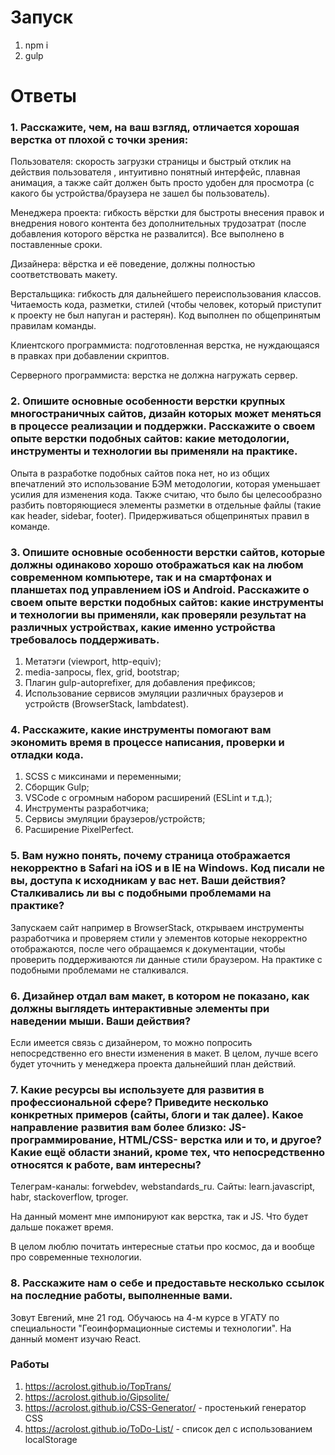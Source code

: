 # Запуск
1. npm i
2. gulp

# Ответы
### 1. Расскажите, чем, на ваш взгляд, отличается хорошая верстка от плохой с точки зрения:

 Пользователя: скорость загрузки страницы и быстрый отклик на действия пользователя , интуитивно понятный интерфейс, плавная анимация, а также сайт должен быть просто удобен для просмотра (с какого бы устройства/браузера не зашел бы пользователь).
 
 Менеджера проекта: гибкость вёрстки для быстроты внесения правок и внедрения нового контента без дополнительных трудозатрат (после добавления которого вёрстка не развалится). Все выполнено в поставленные сроки.
 
 Дизайнера: вёрстка и её поведение, должны полностью соответствовать макету. 
 
 Верстальщика: гибкость для дальнейшего переиспользования классов. Читаемость кода, разметки, стилей (чтобы человек, который приступит к проекту не был напуган и растерян). Код выполнен по общепринятым правилам команды. 
 
 Клиентского программиста: подготовленная верстка, не нуждающаяся в правках при добавлении скриптов.   
 
 Серверного программиста: верстка не должна нагружать сервер. 
 
### 2. Опишите основные особенности верстки крупных многостраничных сайтов, дизайн которых может меняться в процессе реализации и поддержки. Расскажите о своем опыте верстки подобных сайтов: какие методологии, инструменты и технологии вы применяли на практике. 
 Опыта в разработке подобных сайтов пока нет, но из общих впечатлений это использование БЭМ методологии, которая уменьшает усилия для изменения кода. Также считаю, что было бы целесообразно разбить повторяющиеся элементы разметки в отдельные файлы (такие как header, sidebar, footer). Придерживаться общепринятых правил в команде.
 
### 3. Опишите основные особенности верстки сайтов, которые должны одинаково хорошо отображаться как на любом современном компьютере, так и на смартфонах и планшетах под управлением iOS и Android. Расскажите о своем опыте верстки подобных сайтов: какие инструменты и технологии вы применяли, как проверяли результат на различных устройствах, какие именно устройства требовалось поддерживать.
 
 1.	Метатэги (viewport, http-equiv);
 2.	media-запросы, flex, grid, bootstrap; 
 3.	Плагин gulp-autoprefixer, для добавления префиксов;
 4.	Использование сервисов эмуляции различных браузеров и устройств (BrowserStack, lambdatest).

### 4. Расскажите, какие инструменты помогают вам экономить время в процессе написания, проверки и отладки кода.

 1.	SCSS c миксинами и переменными;
 2.	Сборщик Gulp; 
 3.	VSCode c огромным набором расширений (ESLint и т.д.);
 4.	Инструменты разработчика; 
 5.	Сервисы эмуляции браузеров/устройств;
 6.	Расширение PixelPerfect. 

### 5. Вам нужно понять, почему страница отображается некорректно в Safari на iOS и в IE на Windows. Код писали не вы, доступа к исходникам у вас нет. Ваши действия? Сталкивались ли вы с подобными проблемами на практике?
 
 Запускаем сайт например в BrowserStack, открываем инструменты разработчика и проверяем стили у элементов которые некорректно отображаются, после чего обращаемся к документации, чтобы проверить поддерживаются ли данные стили браузером. На практике с подобными проблемами не сталкивался.
 
### 6. Дизайнер отдал вам макет, в котором не показано, как должны выглядеть интерактивные элементы при наведении мыши. Ваши действия?
 Если имеется связь с дизайнером, то можно попросить непосредственно его внести изменения в макет. В целом, лучше всего будет уточнить у менеджера проекта дальнейший план действий.
 
### 7. Какие ресурсы вы используете для развития в профессиональной сфере? Приведите несколько конкретных примеров (сайты, блоги и так далее). Какое направление развития вам более близко: JS-программирование, HTML/CSS- верстка или и то, и другое? Какие ещё области знаний, кроме тех, что непосредственно относятся к работе, вам интересны?
 
 Телеграм-каналы: forwebdev, webstandards_ru. Сайты: learn.javascript, habr, stackoverflow, tproger. 
 
 На данный момент мне импонируют как верстка, так и JS. Что будет дальше покажет время.
 
 В целом люблю почитать интересные статьи про космос, да и вообще про современные технологии.

### 8. Расскажите нам о себе и предоставьте несколько ссылок на последние работы, выполненные вами.
 
 Зовут Евгений, мне 21 год. Обучаюсь на 4-м курсе в УГАТУ по специальности "Геоинформационные системы и технологии". На данный момент изучаю React.
 
### Работы
1. https://acrolost.github.io/TopTrans/
2. https://acrolost.github.io/Gipsolite/
3. https://acrolost.github.io/CSS-Generator/ - простенький генератор CSS
4. https://acrolost.github.io/ToDo-List/ - список дел с использованием localStorage

